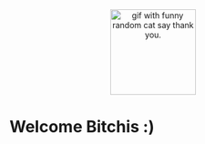 <div align="center">
<img height="150" src="https://github.com/farelkun/farelkun/blob/master/mad.gif" alt="gif with funny random cat say thank you." />
</div>

# Welcome Bitchis :)
